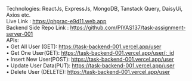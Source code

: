 Technologies: ReactJs, ExpressJs, MongoDB, Tanstack Query, DaisyUi, Axios etc. <br/>
Live Link : https://phprac-e9d11.web.app <br/>
Backend Side Repo Link : https://github.com/PIYAS137/task-assignment-server-001 <br/>
APIs: <br/>
• Get All User (GET): https://task-backend-001.vercel.app/user <br/>
• Get One User(GET): https://task-backend-001.vercel.app/user/:_id <br/>
• Insert New User(POST): https://task-backend-001.vercel.app/user <br/>
• Update User Data(PUT): https://task-backend-001.vercel.app/user <br/>
• Delete User (DELETE): https://task-backend-001.vercel.app/user <br/>
